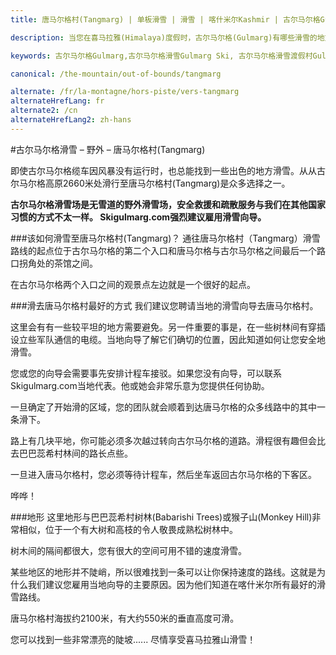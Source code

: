 ```yaml
---
title: 唐马尔格村(Tangmarg) | 单板滑雪 | 滑雪 | 喀什米尔Kashmir | 古尔马尔格Gulmarg | 印度India | Skigulmarg.com

description: 当您在喜马拉雅(Himalaya)度假时，古尔马尔格(Gulmarg)有哪些滑雪的地方呢？建议您从古尔马尔格(Gulmarg)滑雪场滑雪至唐马尔格村(Tangmarg)会是您在喀什米尔(Kashmir)地区滑雪的不错的选择。

keywords: 古尔马尔格Gulmarg,古尔马尔格滑雪Gulmarg Ski, 古尔马尔格滑雪渡假村Gulmarg Ski Resort, 喀什米尔滑雪Skiing in the Himalayas, 印度滑雪Skiing in India, 喜马拉雅Himalaya, 喀什米尔Kashmir, Skigulmarg.com

canonical: /the-mountain/out-of-bounds/tangmarg

alternate: /fr/la-montagne/hors-piste/vers-tangmarg
alternateHrefLang: fr
alternate2: /cn
alternateHrefLang2: zh-hans
---
```


#古尔马尔格滑雪 – 野外 – 唐马尔格村(Tangmarg)

即使古尔马尔格缆车因风暴没有运行时，也总能找到一些出色的地方滑雪。从从古尔马尔格高原2660米处滑行至唐马尔格村(Tangmarg)是众多选择之一。

**古尔马尔格滑雪场是无雪道的野外滑雪场，安全救援和疏散服务与我们在其他国家习惯的方式不太一样。 Skigulmarg.com强烈建议雇用滑雪向导。**

###该如何滑雪至唐马尔格村(Tangmarg)？
通往唐马尔格村（Tangmarg）滑雪路线的起点位于古尔马尔格的第二个入口和唐马尔格与古尔马尔格之间最后一个路口拐角处的茶馆之间。

在古尔马尔格两个入口之间的观景点左边就是一个很好的起点。

###滑去唐马尔格村最好的方式
我们建议您聘请当地的滑雪向导去唐马尔格村。

这里会有有一些较平坦的地方需要避免。另一件重要的事是，在一些树林间有穿插设立些军队通信的电缆。当地向导了解它们确切的位置，因此知道如何让您安全地滑雪。

您或您的向导会需要事先安排计程车接驳。如果您没有向导，可以联系Skigulmarg.com当地代表。他或她会非常乐意为您提供任何协助。

一旦确定了开始滑的区域，您的团队就会顺着到达唐马尔格的众多线路中的其中一条滑下。

路上有几块平地，你可能必须多次越过转向古尔马尔格的道路。滑程很有趣但会比去巴巴蕊希村林间的路长点些。

一旦进入唐马尔格村，您必须等待计程车，然后坐车返回古尔马尔格的下客区。

哗哗！

###地形
这里地形与巴巴蕊希村树林(Babarishi Trees)或猴子山(Monkey Hill)非常相似，位于一个有大树和高枝的令人敬畏成熟松树林中。

树木间的隔间都很大，您有很大的空间可用不错的速度滑雪。

某些地区的地形并不陡峭，所以很难找到一条可以让你保持速度的路线。这就是为什么我们建议您雇用当地向导的主要原因。因为他们知道在喀什米尔所有最好的滑雪路线。

唐马尔格村海拔约2100米，有大约550米的垂直高度可滑。

您可以找到一些非常漂亮的陡坡...... 尽情享受喜马拉雅山滑雪！
